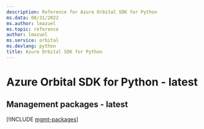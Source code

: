```yaml
---
description: Reference for Azure Orbital SDK for Python
ms.data: 08/31/2022
ms.author: lmazuel
ms.topic: reference
author: lmazuel
ms.service: orbital
ms.devlang: python
title: Azure Orbital SDK for Python
---
```

# Azure Orbital SDK for Python - latest

## Management packages - latest
[!INCLUDE [mgmt-packages](orbital-mgmt-index.md)]